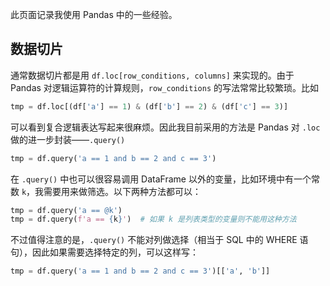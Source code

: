 此页面记录我使用 Pandas 中的一些经验。

## 数据切片

通常数据切片都是用 `df.loc[row_conditions, columns]` 来实现的。由于 Pandas 对逻辑运算符的计算规则，`row_conditions` 的写法常常比较繁琐。比如

```python
tmp = df.loc[(df['a'] == 1) & (df['b'] == 2) & (df['c'] == 3)]
```

可以看到复合逻辑表达写起来很麻烦。因此我目前采用的方法是 Pandas 对 `.loc` 做的进一步封装——`.query()`

```python
tmp = df.query('a == 1 and b == 2 and c == 3')
```

在 `.query()` 中也可以很容易调用 DataFrame 以外的变量，比如环境中有一个常数 `k`，我需要用来做筛选。以下两种方法都可以：

```python
tmp = df.query('a == @k')
tmp = df.query(f'a == {k}')  # 如果 k 是列表类型的变量则不能用这种方法
```

不过值得注意的是，`.query()` 不能对列做选择（相当于 SQL 中的 WHERE 语句），因此如果需要选择特定的列，可以这样写：

```python
tmp = df.query('a == 1 and b == 2 and c == 3')[['a', 'b']]
```